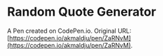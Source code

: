 # Random Quote Generator

A Pen created on CodePen.io. Original URL: [https://codepen.io/akmaldju/pen/ZaRNvM](https://codepen.io/akmaldju/pen/ZaRNvM).


